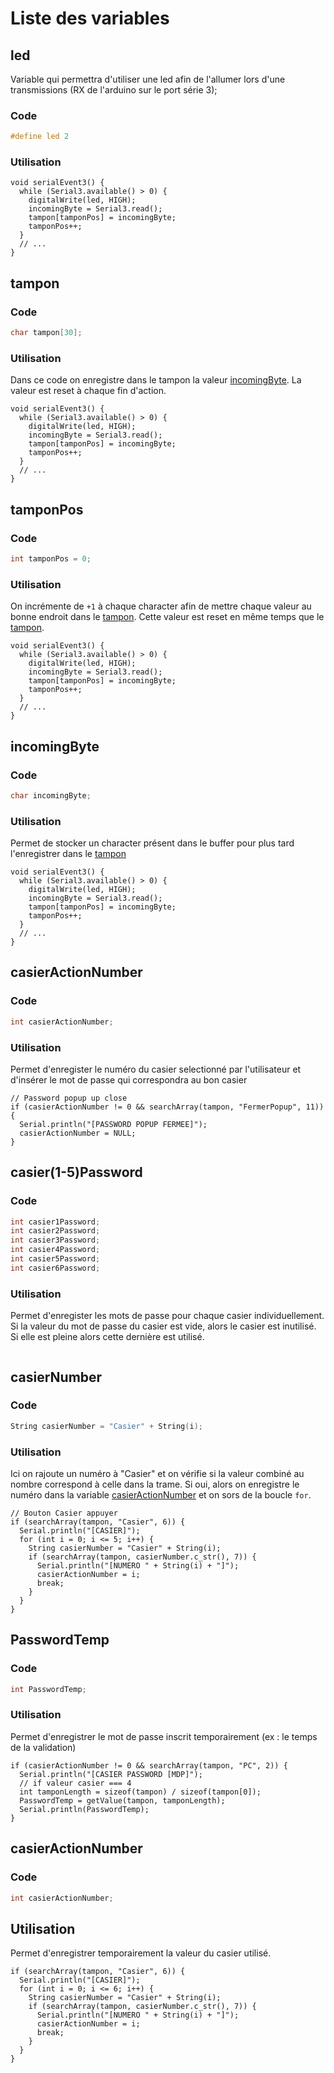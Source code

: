 # Liste des variables

## led
Variable qui permettra d'utiliser une led afin de l'allumer lors d'une transmissions (RX de l'arduino sur le port série 3);

### Code
```c++
#define led 2
```
### Utilisation
```c++:line-numbers=1 {3}
void serialEvent3() {
  while (Serial3.available() > 0) {
    digitalWrite(led, HIGH);
    incomingByte = Serial3.read();
    tampon[tamponPos] = incomingByte;
    tamponPos++;
  }
  // ...
}
```
## tampon
### Code
```c++
char tampon[30];
```
### Utilisation
Dans ce code on enregistre dans le tampon la valeur [incomingByte](#incomingByte). La valeur est reset à chaque fin d'action.
```c++:line-numbers=1 {5}
void serialEvent3() {
  while (Serial3.available() > 0) {
    digitalWrite(led, HIGH);
    incomingByte = Serial3.read();
    tampon[tamponPos] = incomingByte;
    tamponPos++;
  }
  // ...
}
```

## tamponPos
### Code
```c++
int tamponPos = 0;
```
### Utilisation
On incrémente de ``+1`` à chaque character afin de mettre chaque valeur au bonne endroit dans le [tampon](#tampon). Cette valeur est reset en même temps que le [tampon](#tampon).
```c++:line-numbers=1 {6}
void serialEvent3() {
  while (Serial3.available() > 0) {
    digitalWrite(led, HIGH);
    incomingByte = Serial3.read();
    tampon[tamponPos] = incomingByte;
    tamponPos++;
  }
  // ...
}
```

## incomingByte
### Code
```c++
char incomingByte;
```

### Utilisation 
Permet de stocker un character présent dans le buffer pour plus tard l'enregistrer dans le [tampon](#tampon) 
```c++:line-numbers=1 {4}
void serialEvent3() {
  while (Serial3.available() > 0) {
    digitalWrite(led, HIGH);
    incomingByte = Serial3.read();
    tampon[tamponPos] = incomingByte;
    tamponPos++;
  }
  // ...
}
```
## casierActionNumber
### Code
```c++
int casierActionNumber;
```
### Utilisation
Permet d'enregister le numéro du casier selectionné par l'utilisateur et d'insérer le mot de passe qui correspondra au bon casier
```c++:line-numbers=1 {2}
// Password popup up close
if (casierActionNumber != 0 && searchArray(tampon, "FermerPopup", 11)) {
  Serial.println("[PASSWORD POPUP FERMEE]");
  casierActionNumber = NULL;
}
```
## casier(1-5)Password
### Code
```c++
int casier1Password;
int casier2Password;
int casier3Password;
int casier4Password;
int casier5Password;
int casier6Password;
```

### Utilisation
Permet d'enregister les mots de passe pour chaque casier individuellement. Si la valeur du mot de passe du casier est vide, alors le casier  est inutilisé. Si elle est pleine alors cette dernière est utilisé.
```c++:line-numbers=1 {1}

```

## casierNumber
### Code
```c++
String casierNumber = "Casier" + String(i);
```

### Utilisation
Ici on rajoute un numéro à "Casier" et on vérifie si la valeur combiné au nombre correspond à celle dans la trame. Si oui, alors on enregistre le numéro dans la variable [casierActionNumber](#casieractionnumber) et on sors de la boucle ``for``.
```c++:line-numbers=1 {5,6}
// Bouton Casier appuyer
if (searchArray(tampon, "Casier", 6)) {
  Serial.println("[CASIER]");
  for (int i = 0; i <= 5; i++) {
    String casierNumber = "Casier" + String(i);
    if (searchArray(tampon, casierNumber.c_str(), 7)) {
      Serial.println("[NUMERO " + String(i) + "]");
      casierActionNumber = i;
      break;
    }
  }
}
```

## PasswordTemp
### Code
```c++
int PasswordTemp;
```

### Utilisation
Permet d'enregistrer le mot de passe inscrit temporairement (ex : le temps de la validation)
```c++:line-numbers=1 {5}
if (casierActionNumber != 0 && searchArray(tampon, "PC", 2)) {
  Serial.println("[CASIER PASSWORD [MDP]");
  // if valeur casier === 4
  int tamponLength = sizeof(tampon) / sizeof(tampon[0]);
  PasswordTemp = getValue(tampon, tamponLength);
  Serial.println(PasswordTemp);
}
```

## casierActionNumber
### Code
```c++
int casierActionNumber;
```
## Utilisation
Permet d'enregistrer temporairement la valeur du casier utilisé.
```c++:line-numbers=1 {7}
if (searchArray(tampon, "Casier", 6)) {
  Serial.println("[CASIER]");
  for (int i = 0; i <= 6; i++) {
    String casierNumber = "Casier" + String(i);
    if (searchArray(tampon, casierNumber.c_str(), 7)) {
      Serial.println("[NUMERO " + String(i) + "]");
      casierActionNumber = i;
      break;
    }
  }
}
``` 